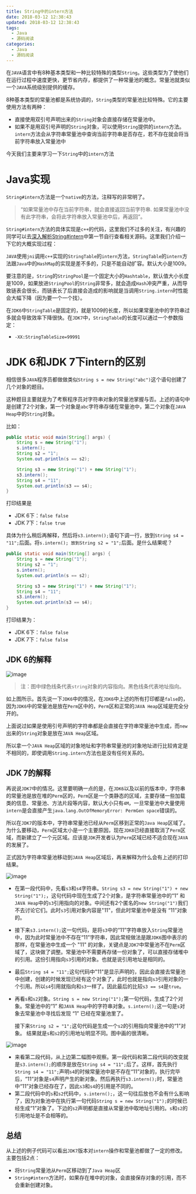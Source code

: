 ```yaml
---
title: String中的intern方法
date: 2018-03-12 12:38:43
updated: 2018-03-12 12:38:43
tags:
  - Java
  - 源码阅读
categories: 
  - Java
  - 源码阅读
---
```


在`JAVA`语言中有8种基本类型和一种比较特殊的类型`String`。这些类型为了使他们在运行过程中速度更快，更节省内存，都提供了一种常量池的概念。常量池就类似一个`JAVA`系统级别提供的缓存。

8种基本类型的常量池都是系统协调的，`String`类型的常量池比较特殊。它的主要使用方法有两种：
- 直接使用双引号声明出来的`String`对象会直接存储在常量池中。
- 如果不是用双引号声明的`String`对象，可以使用`String`提供的`intern`方法。`intern`方法会从字符串常量池中查询当前字符串是否存在，若不存在就会将当前字符串放入常量池中

今天我们主要来学习一下`String`中的`intern`方法

<!-- more -->

# Java实现
`String#intern`方法是一个`native`的方法，注释写的非常明了。
> “如果常量池中存在当前字符串，就会直接返回当前字符串. 如果常量池中没有此字符串，会将此字符串放入常量池中后，再返回”。

`String#intern`方法的具体实现是`c++`的代码，这里我们不过多的关注，有兴趣的同学可以去[深入解析String#intern][1]中第一节自行查看相关源码。这里我们介绍一下它的大概实现过程：

`JAVA`使用`jni`调用`c++`实现的`StringTable`的`intern`方法，`StringTable`的`intern`方法跟`Java`中的`HashMap`的实现是差不多的，只是不能自动扩容。默认大小是1009。

要注意的是，`String`的`StringPool`是一个固定大小的`Hashtable`，默认值大小长度是1009，如果放进`StringPool`的`String`非常多，就会造成`Hash`冲突严重，从而导致链表会很长，而链表长了后直接会造成的影响就是当调用`String.intern`时性能会大幅下降（因为要一个一个找）。

在`JDK6`中`StringTable`是固定的，就是1009的长度，所以如果常量池中的字符串过多就会导致效率下降很快。在`JDK7`中，`StringTable`的长度可以通过一个参数指定：
- `-XX:StringTableSize=99991`

# JDK 6和JDK 7下intern的区别

相信很多`JAVA`程序员都做做类似`String s = new String("abc")`这个语句创建了几个对象的题目。

这种题目主要就是为了考察程序员对字符串对象的常量池掌握与否。上述的语句中是创建了2个对象，第一个对象是`abc`字符串存储在常量池中，第二个对象在`JAVA Heap`中的`String`对象。

比如：
```Java
public static void main(String[] args) {
    String s = new String("1");
    s.intern();
    String s2 = "1";
    System.out.println(s == s2);

    String s3 = new String("1") + new String("1");
    s3.intern();
    String s4 = "11";
    System.out.println(s3 == s4);
}
```
打印结果是
- JDK 6下：`false false`
- JDK 7下：`false true`

具体为什么稍后再解释，然后将`s3.intern();`语句下调一行，放到`String s4 = "11";`后面。将`s.intern(); 放到String s2 = "1";`后面。是什么结果呢？
```Java
public static void main(String[] args) {
    String s = new String("1");
    String s2 = "1";
    s.intern();
    System.out.println(s == s2);

    String s3 = new String("1") + new String("1");
    String s4 = "11";
    s3.intern();
    System.out.println(s3 == s4);
}
```
打印结果为：
- JDK 6下：`false false`
- JDK 7下：`false false`

## JDK 6的解释
![image](https://pic.winsky.wang/images/2018/03/30/jdk6.jpg)

> 注：图中绿色线条代表`string`对象的内容指向。黑色线条代表地址指向。

如上图所示。首先说一下`JDK6`中的情况，在`JDK6`中上述的所有打印都是`false`的，因为`JDK6`中的常量池是放在`Perm`区中的，`Perm`区和正常的`JAVA Heap`区域是完全分开的。

上面说过如果是使用引号声明的字符串都是会直接在字符串常量池中生成，而`new`出来的`String`对象是放在`JAVA Heap`区域。

所以拿一个`JAVA Heap`区域的对象地址和字符串常量池的对象地址进行比较肯定是不相同的，即使调用`String.intern`方法也是没有任何关系的。

## JDK 7的解释
再说说`JDK7`中的情况。这里要明确一点的是，在`JDK6`以及以前的版本中，字符串的常量池是放在堆的`Perm`区的，`Perm`区是一个类静态的区域，主要存储一些加载类的信息、常量池、方法片段等内容，默认大小只有`4M`，一旦常量池中大量使用`intern`是会直接产生`java.lang.OutOfMemoryError: PermGen space`错误的。

所以在`JDK7`的版本中，字符串常量池已经从`Perm`区移到正常的`Java Heap`区域了。为什么要移动，`Perm`区域太小是一个主要原因，现在`JDK8`已经直接取消了`Perm`区域，而新建立了一个元区域。应该是`JDK`开发者认为`Perm`区域已经不适合现在`JAVA`的发展了。

正式因为字符串常量池移动到`JAVA Heap`区域后，再来解释为什么会有上述的打印结果。

![image](https://pic.winsky.wang/images/2018/03/30/jdk7_1.jpg)

- 在第一段代码中，先看`s3`和`s4`字符串。`String s3 = new String("1") + new String("1");`，这句代码中现在生成了2个对象，是字符串常量池中的“1” 和`JAVA Heap`中的`s3`引用指向的对象。中间还有2个匿名的`new String("1")`我们不去讨论它们。此时`s3`引用对象内容是"11"，但此时常量池中是没有 “11”对象的。
- 接下来`s3.intern();`这一句代码，是将`s3`中的“11”字符串放入`String`常量池中，因为此时常量池中不存在“11”字符串，因此常规做法是跟`JDK6`图中表示的那样，在常量池中生成一个 "11" 的对象，关键点是`JDK7`中常量池不在`Perm`区域了，这块做了调整。常量池中不需要再存储一份对象了，可以直接存储堆中的引用。这份引用指向`s3`引用的对象。也就是说引用地址是相同的。
- 最后`String s4 = "11";`这句代码中"11"是显示声明的，因此会直接去常量池中创建，创建的时候发现已经有这个对象了，此时也就是指向`s3`引用对象的一个引用。所以`s4`引用就指向和`s3`一样了。因此最后的比较`s3 == s4`是`true`。
- 再看`s`和`s2`对象。`String s = new String("1");`第一句代码，生成了2个对象。常量池中的“1” 和`JAVA Heap`中的字符串对象。`s.intern();`这一句是`s`对象去常量池中寻找后发现 “1” 已经在常量池里了。

    接下来`String s2 = "1";`这句代码是生成一个`s2`的引用指向常量池中的“1”对象。 结果就是`s`和`s2`的引用地址明显不同。图中画的很清晰。

![image](https://pic.winsky.wang/images/2018/03/30/jdk7_2.jpg)

- 来看第二段代码，从上边第二幅图中观察。第一段代码和第二段代码的改变就是`s3.intern();`的顺序是放在`String s4 = "11";`后了。这样，首先执行`String s4 = "11";`声明`s4`的时候常量池中是不存在“11”对象的，执行完毕后，“11“对象是`s4`声明产生的新对象。然后再执行`s3.intern();`时，常量池中“11”对象已经存在了，因此`s3`和`s4`的引用是不同的。
- 第二段代码中的`s`和`s2`代码中，`s.intern();`，这一句往后放也不会有什么影响了，因为对象池中在执行第一句代码`String s = new String("1");`的时候已经生成“1”对象了。下边的`s2`声明都是直接从常量池中取地址引用的。`s`和`s2`的引用地址是不会相等的。

## 总结
从上述的例子代码可以看出`JDK7`版本对`intern`操作和常量池都做了一定的修改。主要包括2点：
- 将`String`常量池从`Perm`区移动到了`Java Heap`区
- `String#intern`方法时，如果存在堆中的对象，会直接保存对象的引用，而不会重新创建对象。





[1]: https://tech.meituan.com/in_depth_understanding_string_intern.html "深入解析String#intern"

